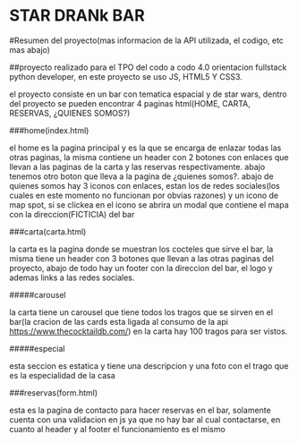 # STAR DRANk BAR

#Resumen del proyecto(mas informacion de la API utilizada, el codigo, etc mas abajo)

##proyecto realizado para el TPO del codo a codo 4.0 orientacion fullstack python developer, en este proyecto se uso JS, HTML5 Y CSS3.

<p>el proyecto consiste en un bar con tematica espacial y de star wars, dentro del proyecto se pueden encontrar 4 paginas html(HOME, CARTA, RESERVAS, ¿QUIENES SOMOS?)</p>

###home(index.html)

<p>el home es la pagina principal y es la que se encarga de enlazar todas las otras paginas, la misma contiene un header con 2 botones con enlaces que llevan a las paginas de la carta y las reservas respectivamente. abajo tenemos otro boton que lleva a la pagina de ¿quienes somos?.
abajo de quienes somos hay 3 iconos con enlaces, estan los de redes sociales(los cuales en este momento no funcionan por obvias razones) y un icono de map spot, si se clickea en el icono se abrira un modal que contiene el mapa con la direccion(FICTICIA) del bar</p>


###carta(carta.html)

<p> la carta es la pagina donde se muestran los cocteles que sirve el bar, la misma tiene un header con 3 botones que llevan a las otras paginas del proyecto, abajo de todo hay un footer con la direccion del bar, el logo y ademas links a las redes sociales.</p>

#####carousel

<p>la carta tiene un carousel que tiene todos los tragos que se sirven en el bar(la cracion de las cards esta ligada al consumo de la api <a href =https://www.thecocktaildb.com/>https://www.thecocktaildb.com/</a>) en la carta hay 100 tragos para ser vistos.</p>

#####especial

<p>esta seccion es estatica y tiene una descripcion y una foto con el trago que es la especialidad de la casa<p>
  
 ###reservas(form.html)
 <p>esta es la pagina de contacto para hacer reservas en el bar, solamente cuenta con una validacion en js ya que no hay bar al cual contactarse, en cuanto al header   y al footer el funcionamiento es el mismo</p>
  
 
  
 
